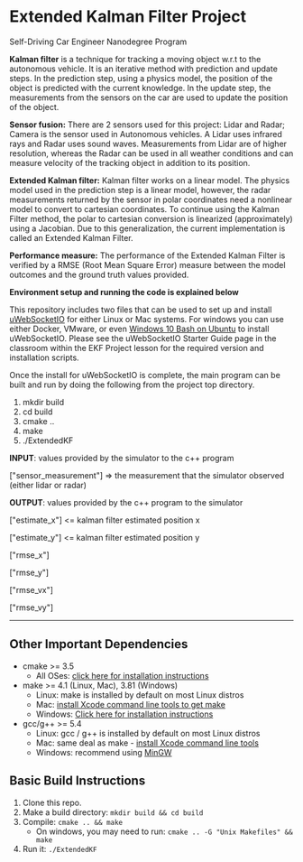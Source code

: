 # Extended Kalman Filter Project
Self-Driving Car Engineer Nanodegree Program

**Kalman filter** is a technique for tracking a moving object w.r.t to the autonomous vehicle. It is an iterative method with prediction and update steps. In the prediction step, using a physics model, the position of the object is predicted with the current knowledge. In the update step, the measurements from the sensors on the car are used to update the position of the object. 

**Sensor fusion:** There are 2 sensors used for this project: Lidar and Radar; Camera is the sensor used in Autonomous vehicles. A Lidar uses infrared rays and Radar uses sound waves. Measurements from Lidar are of higher resolution, whereas the Radar can be used  in all weather conditions and can measure velocity of the tracking object in addition to its position.

**Extended Kalman filter:** Kalman filter works on a linear model. The physics model used in the prediction step is a linear model, however, the radar measurements returned by the sensor in polar coordinates need a nonlinear model to convert to cartesian coordinates. To continue using the Kalman Filter method, the polar to cartesian conversion is linearized (approximately) using a Jacobian. Due to this generalization, the current implementation is called an Extended Kalman Filter.

**Performance measure:** The performance of the Extended Kalman Filter is verified by a RMSE (Root Mean Square Error) measure between the model outcomes and the ground truth values provided.

**Environment setup and running the code is explained below** 

This repository includes two files that can be used to set up and install [uWebSocketIO](https://github.com/uWebSockets/uWebSockets) for either Linux or Mac systems. For windows you can use either Docker, VMware, or even [Windows 10 Bash on Ubuntu](https://www.howtogeek.com/249966/how-to-install-and-use-the-linux-bash-shell-on-windows-10/) to install uWebSocketIO. Please see the uWebSocketIO Starter Guide page in the classroom within the EKF Project lesson for the required version and installation scripts.

Once the install for uWebSocketIO is complete, the main program can be built and run by doing the following from the project top directory.

1. mkdir build
2. cd build
3. cmake ..
4. make
5. ./ExtendedKF

**INPUT**: values provided by the simulator to the c++ program

["sensor_measurement"] => the measurement that the simulator observed (either lidar or radar)


**OUTPUT**: values provided by the c++ program to the simulator

["estimate_x"] <= kalman filter estimated position x

["estimate_y"] <= kalman filter estimated position y

["rmse_x"]

["rmse_y"]

["rmse_vx"]

["rmse_vy"]

---

## Other Important Dependencies

* cmake >= 3.5
  * All OSes: [click here for installation instructions](https://cmake.org/install/)
* make >= 4.1 (Linux, Mac), 3.81 (Windows)
  * Linux: make is installed by default on most Linux distros
  * Mac: [install Xcode command line tools to get make](https://developer.apple.com/xcode/features/)
  * Windows: [Click here for installation instructions](http://gnuwin32.sourceforge.net/packages/make.htm)
* gcc/g++ >= 5.4
  * Linux: gcc / g++ is installed by default on most Linux distros
  * Mac: same deal as make - [install Xcode command line tools](https://developer.apple.com/xcode/features/)
  * Windows: recommend using [MinGW](http://www.mingw.org/)

## Basic Build Instructions

1. Clone this repo.
2. Make a build directory: `mkdir build && cd build`
3. Compile: `cmake .. && make` 
   * On windows, you may need to run: `cmake .. -G "Unix Makefiles" && make`
4. Run it: `./ExtendedKF `


